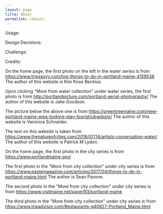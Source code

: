```yaml
---
layout: page
title: About
permalink: /about/
---
```


Usage:

Design Decisions:

Challenge:

Credits:

On the home page, the first photo on the left in the water series is from https://www.tripsavvy.com/top-things-to-do-in-portland-maine-4159538
The author of this website is Kim Knox Beckius.

Upon clicking "More from water collection" under water series, the first photo is from http://portlandpicture.com/portland-aerial-photography/
The author of this website is Jake Goodson.

The picture below the above one is from https://greentreemaine.com/new-portland-maine-area-looking-play-tourist/ubgpbzm/
The author of this website is Veronica Schneider.

The text on this website is taken from https://www.thenatureofcities.com/2018/07/14/artists-conversation-water/
The author of this website is Patrick M Lydon.

On the home page, the first photo in the city series is from https://www.portlandmaine.gov/

The first photo in the "More from city collection" under city series is from https://www.pastemagazine.com/articles/2017/04/things-to-do-in-portland-maine.html
The author is Sean Pavone.

The second photo in the "More from city collection" under city series is from https://www.visitmaine.net/page/93/portland-maine

The third photo in the "More from city collection" under city series is from
https://www.tripadvisor.com/Restaurants-g40827-Portland_Maine.html